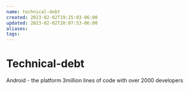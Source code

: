 ```yaml
---
name: technical-debt
created: 2023-02-02T19:25:03-06:00
updated: 2023-02-02T20:07:53-06:00
aliases: 
tags: 
---
```

# Technical-debt

Android - the platform 
	3million lines of code with over 2000 developers